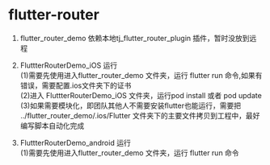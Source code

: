 <html lang="zh"> <head> <meta charset="utf-8"/>  </head> <body><h1 id="h1-flutter-router"><a name="flutter-router" class="reference-link"></a><span class="header-link octicon octicon-link"></span>flutter-router</h1><ol> <li><p>flutter_router_demo 依赖本地tj_flutter_router_plugin 插件，暂时没放到远程</p> </li><li><p>FluttterRouterDemo_iOS 运行<br>(1)需要先使用进入flutter_router_demo 文件夹，运行 flutter run 命令,如果有错误，需要配置.ios文件夹下的证书<br>(2)进入 FluttterRouterDemo_iOS 文件夹，运行pod install 或者 pod update<br>(3)如果需要模块化，即团队其他人不需要安装flutter也能运行，需要把 ../flutter_router_demo/.ios/Flutter 文件夹下的主要文件拷贝到工程中，最好编写脚本自动化完成 </p></li><li><p>FluttterRouterDemo_android 运行<br>(1)需要先使用进入flutter_router_demo 文件夹，运行 flutter run 命令 </p></li></ol> </body> </html>
